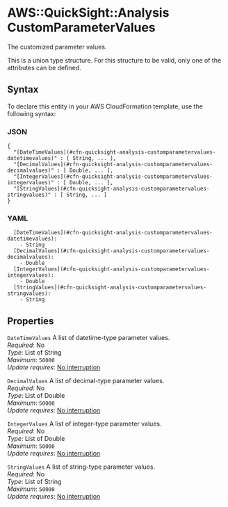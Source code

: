 # AWS::QuickSight::Analysis CustomParameterValues<a name="aws-properties-quicksight-analysis-customparametervalues"></a>

The customized parameter values\.

This is a union type structure\. For this structure to be valid, only one of the attributes can be defined\.

## Syntax<a name="aws-properties-quicksight-analysis-customparametervalues-syntax"></a>

To declare this entity in your AWS CloudFormation template, use the following syntax:

### JSON<a name="aws-properties-quicksight-analysis-customparametervalues-syntax.json"></a>

```
{
  "[DateTimeValues](#cfn-quicksight-analysis-customparametervalues-datetimevalues)" : [ String, ... ],
  "[DecimalValues](#cfn-quicksight-analysis-customparametervalues-decimalvalues)" : [ Double, ... ],
  "[IntegerValues](#cfn-quicksight-analysis-customparametervalues-integervalues)" : [ Double, ... ],
  "[StringValues](#cfn-quicksight-analysis-customparametervalues-stringvalues)" : [ String, ... ]
}
```

### YAML<a name="aws-properties-quicksight-analysis-customparametervalues-syntax.yaml"></a>

```
  [DateTimeValues](#cfn-quicksight-analysis-customparametervalues-datetimevalues):
    - String
  [DecimalValues](#cfn-quicksight-analysis-customparametervalues-decimalvalues):
    - Double
  [IntegerValues](#cfn-quicksight-analysis-customparametervalues-integervalues):
    - Double
  [StringValues](#cfn-quicksight-analysis-customparametervalues-stringvalues):
    - String
```

## Properties<a name="aws-properties-quicksight-analysis-customparametervalues-properties"></a>

`DateTimeValues` <a name="cfn-quicksight-analysis-customparametervalues-datetimevalues"></a>
A list of datetime\-type parameter values\.  
_Required_: No  
_Type_: List of String  
_Maximum_: `50000`  
_Update requires_: [No interruption](https://docs.aws.amazon.com/AWSCloudFormation/latest/UserGuide/using-cfn-updating-stacks-update-behaviors.html#update-no-interrupt)

`DecimalValues` <a name="cfn-quicksight-analysis-customparametervalues-decimalvalues"></a>
A list of decimal\-type parameter values\.  
_Required_: No  
_Type_: List of Double  
_Maximum_: `50000`  
_Update requires_: [No interruption](https://docs.aws.amazon.com/AWSCloudFormation/latest/UserGuide/using-cfn-updating-stacks-update-behaviors.html#update-no-interrupt)

`IntegerValues` <a name="cfn-quicksight-analysis-customparametervalues-integervalues"></a>
A list of integer\-type parameter values\.  
_Required_: No  
_Type_: List of Double  
_Maximum_: `50000`  
_Update requires_: [No interruption](https://docs.aws.amazon.com/AWSCloudFormation/latest/UserGuide/using-cfn-updating-stacks-update-behaviors.html#update-no-interrupt)

`StringValues` <a name="cfn-quicksight-analysis-customparametervalues-stringvalues"></a>
A list of string\-type parameter values\.  
_Required_: No  
_Type_: List of String  
_Maximum_: `50000`  
_Update requires_: [No interruption](https://docs.aws.amazon.com/AWSCloudFormation/latest/UserGuide/using-cfn-updating-stacks-update-behaviors.html#update-no-interrupt)
